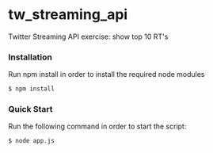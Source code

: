 tw_streaming_api
================

Twitter Streaming API exercise: show top 10 RT's

### Installation

Run npm install in order to install the required node modules

```bash
$ npm install
```

### Quick Start

Run the following command in order to start the script:
```bash
$ node app.js
```
